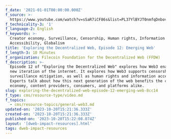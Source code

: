```yaml
---
f_date: '2021-01-01T00:00:00.000Z'
f_source: >-
  https://www.youtube.com/watch?v=sSaR7iCF86s&list=PL37YlBYJT0nmfqDnbov6lKHUyZvRfQjap&index=13
f_technicality-3: '1'
f_language-2: English
f_keywords: >-
  Creator economy, Surveillance, Censorship, Human rights, Information Access,
  Accessibility, Globalism
title: 'Exploring the Decentralized Web, Episode 12: Emerging Web'
f_length-3: 10 Minutes
f_organization: Filecoin Foundation for the Decentralized Web (FFDW)
f_description: >-
  Episode 12 of "Exploring the Decentralized Web" explores how Web3 enables a
  new iteration of the internet. It explores how Web3 supports censorship and
  surveillance mitigation, as well as human rights and information access.
  Experts talk about how this next generation of the web benefits the creator
  economy, content providers, consumers, and platforms alike.
slug: exploring-the-decentralized-web-episode-12-emerging-web-8cc14
f_type: cms/resource-type/video.md
f_topics:
  - cms/resource-topics/general-web3.md
updated-on: '2023-10-20T15:21:36.333Z'
created-on: '2023-10-20T15:21:36.333Z'
published-on: '2023-10-20T15:22:08.074Z'
layout: '[dweb-impact-resources].html'
tags: dweb-impact-resources
---
```




